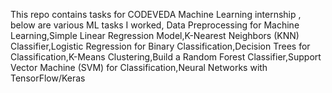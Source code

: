 This repo contains tasks for CODEVEDA Machine Learning internship , below are various ML tasks I worked, Data Preprocessing for Machine Learning,Simple Linear Regression Model,K-Nearest Neighbors (KNN) Classifier,Logistic Regression for Binary Classification,Decision Trees for Classification,K-Means Clustering,Build a Random Forest Classifier,Support Vector Machine (SVM) for Classification,Neural Networks with TensorFlow/Keras
